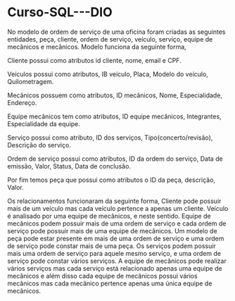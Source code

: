 # Curso-SQL---DIO

No modelo de ordem de serviço de uma oficina foram criadas as seguintes entidades, peça, cliente, ordem de serviço, veículo, serviço, equipe de mecânicos e mecânicos. Modelo funciona da seguinte forma, 

Cliente possui como atributos id cliente, nome, email e CPF. 

Veículos possui como atributos, IB veículo, Placa, Modelo do veículo, Quilometragem.
 
Mecânicos possuem como atributos, ID mecânicos, Nome, Especialidade, Endereço. 

Equipe mecânicos tem como atributos, ID equipe mecânicos, Integrantes, Especialidade da equipe. 

Serviço possui como atributo, ID dos serviços, Tipo(concerto/revisão), Descrição do serviço.
 
Ordem de serviço possui como atributos, ID da ordem do serviço, Data de emissão, Valor, Status, Data de conclusão. 

Por fim temos peça que possui como atributos o ID da peça, descrição, Valor. 

Os relacionamentos funcionaram da seguinte forma, Cliente pode possuir mais de um veículo mas cada veículo pertence a apenas um cliente. Veículo é analisado por uma equipe de mecânicos, e neste sentido. Equipe de mecânicos podem possuir mais de uma ordem de serviço e cada ordem de serviço pode possuir mais de uma equipe de mecânicos. Um modelo de peça pode estar presente em mais de uma ordem de serviço e uma ordem de serviço pode constar mais de uma peça. Os serviços podem possuir mais uma ordem de serviço para aquele  mesmo serviço, e uma ordem de serviço pode constar vários serviços. A equipe de mecânicos pode realizar vários serviços mas cada serviço está relacionado apenas uma equipe de mecânicos e além disso cada equipe de mecânicos possui vários mecânicos mas cada mecânico pertence apenas uma única equipe de mecânicos.
